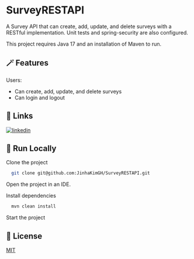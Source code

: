 # SurveyRESTAPI

A Survey API that can create, add, update, and delete surveys with a RESTful implementation. Unit tests and spring-security are also configured.

This project requires Java 17 and an installation of Maven to run.

## 🪄 Features

Users:
- Can create, add, update, and delete surveys
- Can login and logout

## 🔗 Links

[![linkedin](https://img.shields.io/badge/linkedin-0A66C2?style=for-the-badge&logo=linkedin&logoColor=white)](https://www.linkedin.com/in/jinha-kim/)

## 🚀 Run Locally

Clone the project

```bash
  git clone git@github.com:JinhaKimGH/SurveyRESTAPI.git
```

Open the project in an IDE.

Install dependencies

```bash
  mvn clean install
```

Start the project

## 📝 License

[MIT](https://choosealicense.com/licenses/mit/)
